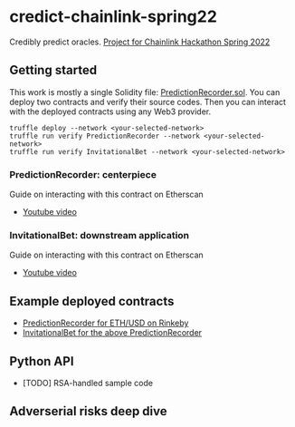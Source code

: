 # credict-chainlink-spring22

Credibly predict oracles. [Project for Chainlink Hackathon Spring 2022](https://devpost.com/software/credible-prediction-record)

## Getting started

This work is mostly a single Solidity file: [PredictionRecorder.sol](truffle/contracts/PredictionRecorder.sol). You can deploy two contracts and verify their source codes. Then you can interact with the deployed contracts using any Web3 provider.

```
truffle deploy --network <your-selected-network>
truffle run verify PredictionRecorder --network <your-selected-network>
truffle run verify InvitationalBet --network <your-selected-network>
```

### PredictionRecorder: centerpiece

Guide on interacting with this contract on Etherscan

-   [Youtube video](https://youtu.be/hzypdx23U4k)

### InvitationalBet: downstream application

Guide on interacting with this contract on Etherscan

-   [Youtube video](https://youtu.be/hzypdx23U4k?t=197)

## Example deployed contracts

-   [PredictionRecorder for ETH/USD on Rinkeby](https://rinkeby.etherscan.io/address/0xe92232688a4ee9b0a0a0d2ce596e8bed152097d7)
-   [InvitationalBet for the above PredictionRecorder](https://rinkeby.etherscan.io/address/0x15315533971A70945857daf7BE53727CcC057C9D)

## Python API

-   [TODO] RSA-handled sample code

## Adverserial risks deep dive
